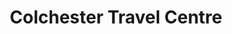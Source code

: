 ---
title: "Colchester Travel Centre"
url: /colchester/colchester-travel-centre/
shop: travel agency
---